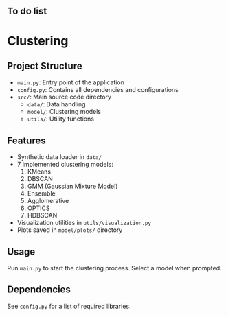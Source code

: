 ## To do list

# Clustering

## Project Structure

- `main.py`: Entry point of the application
- `config.py`: Contains all dependencies and configurations
- `src/`: Main source code directory
  - `data/`: Data handling
  - `model/`: Clustering models
  - `utils/`: Utility functions

## Features

- Synthetic data loader in `data/`
- 7 implemented clustering models:
  1. KMeans
  2. DBSCAN
  3. GMM (Gaussian Mixture Model)
  4. Ensemble
  5. Agglomerative
  6. OPTICS
  7. HDBSCAN
- Visualization utilities in `utils/visualization.py`
- Plots saved in `model/plots/` directory

## Usage

Run `main.py` to start the clustering process. Select a model when prompted.

## Dependencies

See `config.py` for a list of required libraries.
